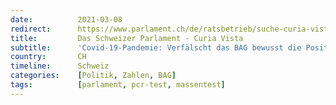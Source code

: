 ```yaml
---
date:          2021-03-08
redirect:      https://www.parlament.ch/de/ratsbetrieb/suche-curia-vista/geschaeft?AffairId=20217028
title:         Das Schweizer Parlament - Curia Vista
subtitle:      'Covid-19-Pandemie: Verfälscht das BAG bewusst die Positivitätsrate?'
country:       CH
timeline:      Schweiz
categories:    [Politik, Zahlen, BAG]
tags:          [parlament, pcr-test, massentest]
---
```

